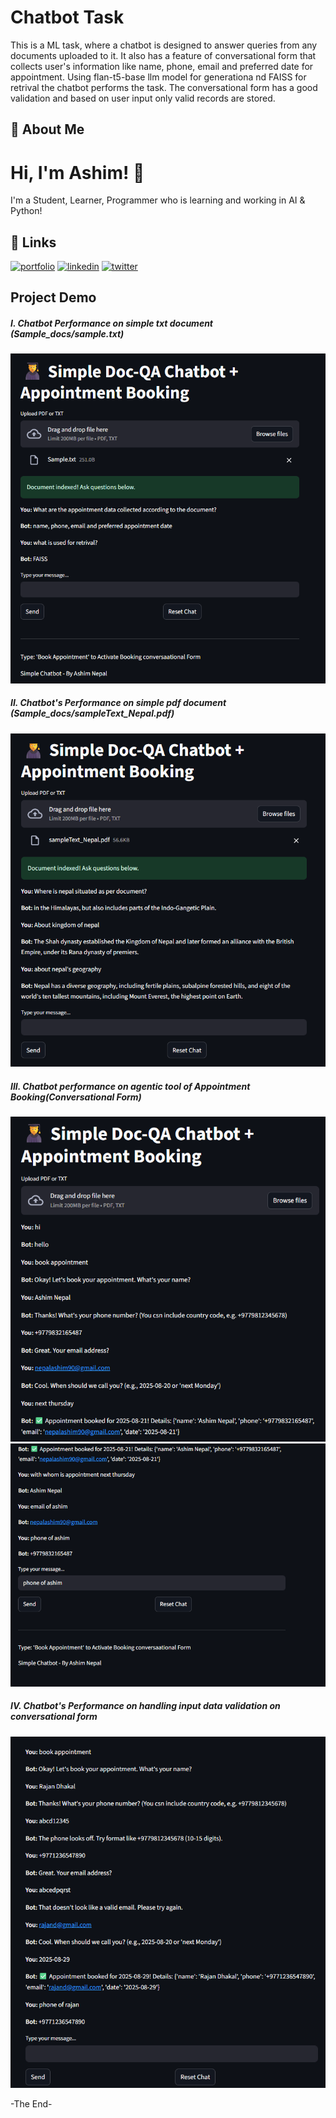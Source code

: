 # Chatbot Task


This is a ML task, where a chatbot is designed to answer queries from any documents uploaded to it. It also has a feature of conversational form that collects user's information like name, phone, email and preferred date for appointment. Using flan-t5-base llm model for generationa nd FAISS for retrival the chatbot performs the task. The conversational form has a good validation and based on user input only valid records are stored.


## 🚀 About Me
# Hi, I'm Ashim! 👋
I'm a Student, Learner, Programmer who is learning and working in AI & Python!



## 🔗 Links
[![portfolio](https://img.shields.io/badge/my_portfolio-000?style=for-the-badge&logo=ko-fi&logoColor=white)](https://ashimnepal.com.np/)
[![linkedin](https://img.shields.io/badge/linkedin-0A66C2?style=for-the-badge&logo=linkedin&logoColor=white)](https://www.linkedin.com/in/ashim-nepal)
[![twitter](https://img.shields.io/badge/twitter-1DA1F2?style=for-the-badge&logo=twitter&logoColor=white)](https://twitter.com/asnp_ash)


## Project Demo

##### I. Chatbot Performance on simple txt document (Sample_docs/sample.txt)
![app-1](https://github.com/ashim-nepal/chatbot-task/blob/main/Project_Screenshots/Screenshot%202025-08-16%20151355.png)

##### II. Chatbot's Performance on simple pdf document (Sample_docs/sampleText_Nepal.pdf)
![app-2](https://github.com/ashim-nepal/chatbot-task/blob/main/Project_Screenshots/Screenshot%202025-08-16%20151724.png)

##### III. Chatbot performance on agentic tool of Appointment Booking(Conversational Form)
![app-3](https://github.com/ashim-nepal/chatbot-task/blob/main/Project_Screenshots/Screenshot%202025-08-16%20152502.png)
![app-4](https://github.com/ashim-nepal/chatbot-task/blob/main/Project_Screenshots/Screenshot%202025-08-16%20152511.png)


##### IV. Chatbot's Performance on handling input data validation on conversational form
![app-2](https://github.com/ashim-nepal/chatbot-task/blob/main/Project_Screenshots/Screenshot%202025-08-16%20160823.png)



-The End-